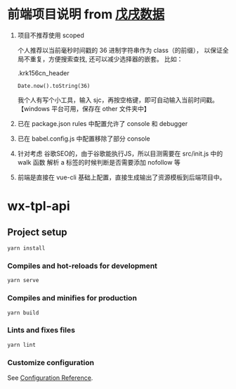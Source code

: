 # 前端项目说明 from [戊戌数据](https://www.wuxuwang.com)
1. 项目不推荐使用 scoped

   个人推荐以当前毫秒时间戳的 36 进制字符串作为 class（的前缀），
   以保证全局不重复，方便搜索查找, 还可以减少选择器的嵌套。
   比如：

   .krk156cn_header
   ```
   Date.now().toString(36)
   ```
   我个人有写个小工具，输入 sjc，再按空格键，即可自动输入当前时间戳。【windows 平台可用，保存在 other 文件夹中】
2. 已在 package.json rules 中配置允许了 console 和 debugger
3. 已在 babel.config.js 中配置移除了部分 console
4. 针对考虑 谷歌SEO的，由于谷歌能执行JS，所以目测需要在 src/init.js 中的 walk 函数 解析 a 标签的时候判断是否需要添加 nofollow 等
5. 前端是直接在 vue-cli 基础上配置，直接生成输出了资源模板到后端项目中。


# wx-tpl-api

## Project setup
```
yarn install
```

### Compiles and hot-reloads for development
```
yarn serve
```

### Compiles and minifies for production
```
yarn build
```

### Lints and fixes files
```
yarn lint
```

### Customize configuration
See [Configuration Reference](https://cli.vuejs.org/config/).


